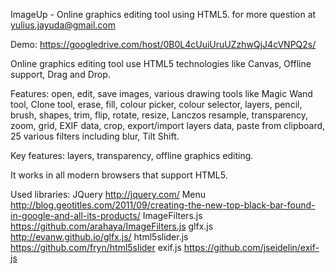 ImageUp - Online graphics editing tool using HTML5.
for more question at yulius.jayuda@gmail.com

Demo: https://googledrive.com/host/0B0L4cUuiUruUZzhwQjJ4cVNPQ2s/

Online graphics editing tool use HTML5 technologies like Canvas, Offline support,
Drag and Drop.

Features: open, edit, save images, various drawing tools like Magic Wand tool, Clone tool, 
erase, fill, colour picker, colour selector, layers, pencil, brush, shapes, trim, flip, 
rotate, resize, Lanczos resample, transparency, zoom, grid, EXIF data, crop, 
export/import layers data, paste from clipboard, 25 various filters including blur, Tilt Shift.

Key features: layers, transparency, offline graphics editing.

It works in all modern browsers that support HTML5.

Used libraries:
JQuery http://jquery.com/
Menu http://blog.geotitles.com/2011/09/creating-the-new-top-black-bar-found-in-google-and-all-its-products/
ImageFilters.js https://github.com/arahaya/ImageFilters.js
glfx.js http://evanw.github.io/glfx.js/
html5slider.js https://github.com/fryn/html5slider
exif.js https://github.com/jseidelin/exif-js
